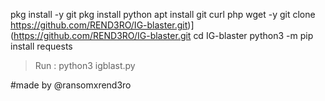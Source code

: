 pkg install -y git
pkg install python
apt install git curl php wget -y 
git clone https://github.com/REND3RO/IG-blaster.git)](https://github.com/REND3RO/IG-blaster.git
cd IG-blaster
python3 -m pip install requests

> Run : python3 igblast.py

#made by @ransomxrend3ro
